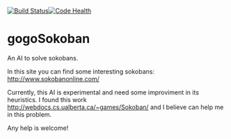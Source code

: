 [![Build Status](https://travis-ci.org/gogo40/gogoSokoban.svg?branch=master)](https://travis-ci.org/gogo40/gogoSokoban)[![Code Health](https://landscape.io/github/gogo40/gogoSokoban/master/landscape.svg?style=flat)](https://landscape.io/github/gogo40/gogoSokoban/master)

gogoSokoban
===========

An AI to solve sokobans. 

In this site you can find some interesting sokobans: http://www.sokobanonline.com/ 

Currently, this AI is experimental and need some improviment in its heuristics. I found this work http://webdocs.cs.ualberta.ca/~games/Sokoban/
and I believe can help me in this problem.

Any help is welcome!
